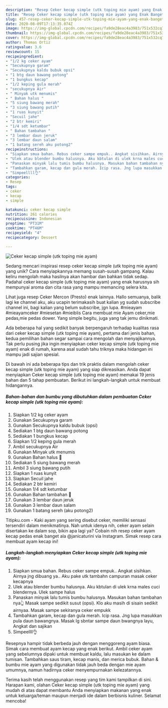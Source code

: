 ```yaml
---
description: "Resep Ceker kecap simple (utk toping mie ayam) yang Enak Banget"
title: "Resep Ceker kecap simple (utk toping mie ayam) yang Enak Banget"
slug: 457-resep-ceker-kecap-simple-utk-toping-mie-ayam-yang-enak-banget
date: 2020-08-09T17:13:35.074Z
image: https://img-global.cpcdn.com/recipes/fa9de28eac4a3983/751x532cq70/ceker-kecap-simple-utk-toping-mie-ayam-foto-resep-utama.jpg
thumbnail: https://img-global.cpcdn.com/recipes/fa9de28eac4a3983/751x532cq70/ceker-kecap-simple-utk-toping-mie-ayam-foto-resep-utama.jpg
cover: https://img-global.cpcdn.com/recipes/fa9de28eac4a3983/751x532cq70/ceker-kecap-simple-utk-toping-mie-ayam-foto-resep-utama.jpg
author: Thomas Ortiz
ratingvalue: 3.6
reviewcount: 15
recipeingredient:
- "1/2 kg ceker ayam"
- "Secukupnya garam"
- "Secukupnya kaldu bubuk opsi"
- "1 btg daun bawang potong"
- "1 bungkus kecap"
- "1/2 keping gula merah"
- "secukupnya Air"
- " Minyak utk menumis"
- " Bahan halus "
- "5 siung bawang merah"
- "3 siung bawang putih"
- "1 ruas kunyit"
- "Secuil jahe"
- "2 btr kemiri"
- "1/4 sdt ketumbar"
- " Bahan tambahan "
- "3 lembar daun jeruk"
- "3 lembar daun salam"
- "1 batang sereh aku potong2"
recipeinstructions:
- "Siapkan smua bahan. Rebus ceker sampe empuk.. Angkat sisihkan. Airnya jng dibuang ya.. Aku pake utk tambahn campuran masak ceker kecapnya"
- "Ulek atau blender bumbu halusnya. Aku kbtulan di ulek krna males cuci blendernya. Ulek sampe halus"
- "Panaskan minyak lalu tumis bumbu halusnya. Masukan bahan tambahan nya👆 Masak sampe sedikit susut (opsi). Klo aku masih di sisain sedikit airnyaa. Masak sampe sekiranya ceker empukk"
- "Tambahkan garam, kecap dan gula merah. Icip rasa. Jng lupa masukkan pula daun bawangnya. Masak lg sbntar sampe daun bwangnya layu, Angkat dan sajikan"
- "Simpeellll👌"
categories:
- Resep
tags:
- ceker
- kecap
- simple

katakunci: ceker kecap simple 
nutrition: 261 calories
recipecuisine: Indonesian
preptime: "PT31M"
cooktime: "PT46M"
recipeyield: "4"
recipecategory: Dessert

---
```



![Ceker kecap simple (utk toping mie ayam)](https://img-global.cpcdn.com/recipes/fa9de28eac4a3983/751x532cq70/ceker-kecap-simple-utk-toping-mie-ayam-foto-resep-utama.jpg)

Sedang mencari inspirasi resep ceker kecap simple (utk toping mie ayam) yang unik? Cara menyiapkannya memang susah-susah gampang. Kalau keliru mengolah maka hasilnya akan hambar dan bahkan tidak sedap. Padahal ceker kecap simple (utk toping mie ayam) yang enak harusnya sih mempunyai aroma dan cita rasa yang mampu memancing selera kita.

Lihat juga resep Ceker Mercon (Presto) enak lainnya. Hallo semuanya, balik lagi ke channel aku, aku ucapin terimakasih buat kalian yg sudah subscribe channel ini, bagi kalian yang belum subscribe, jgn lupa. #mieayam #mieayamceker #miesetan #mieiblis Cara membuat mie Ayam ceker,mie pedas,mie pedas dower. Yang simple begitu, juga yang tak jemu dinikmati.

Ada beberapa hal yang sedikit banyak berpengaruh terhadap kualitas rasa dari ceker kecap simple (utk toping mie ayam), pertama dari jenis bahan, kedua pemilihan bahan segar sampai cara mengolah dan menyajikannya. Tak perlu pusing jika ingin menyiapkan ceker kecap simple (utk toping mie ayam) enak di rumah, karena asal sudah tahu triknya maka hidangan ini mampu jadi sajian spesial.


Di bawah ini ada beberapa tips dan trik praktis dalam mengolah ceker kecap simple (utk toping mie ayam) yang siap dikreasikan. Anda dapat menyiapkan Ceker kecap simple (utk toping mie ayam) memakai 19 jenis bahan dan 5 tahap pembuatan. Berikut ini langkah-langkah untuk membuat hidangannya.

<!--inarticleads1-->

##### Bahan-bahan dan bumbu yang dibutuhkan dalam pembuatan Ceker kecap simple (utk toping mie ayam):

1. Siapkan 1/2 kg ceker ayam
1. Gunakan Secukupnya garam
1. Gunakan Secukupnya kaldu bubuk (opsi)
1. Sediakan 1 btg daun bawang potong
1. Sediakan 1 bungkus kecap
1. Siapkan 1/2 keping gula merah
1. Ambil secukupnya Air
1. Gunakan  Minyak utk menumis
1. Gunakan  Bahan halus 🌺
1. Sediakan 5 siung bawang merah
1. Ambil 3 siung bawang putih
1. Siapkan 1 ruas kunyit
1. Siapkan Secuil jahe
1. Sediakan 2 btr kemiri
1. Gunakan 1/4 sdt ketumbar
1. Gunakan  Bahan tambahan 🌺
1. Gunakan 3 lembar daun jeruk
1. Gunakan 3 lembar daun salam
1. Gunakan 1 batang sereh (aku potong2)


Titipku.com - Kaki ayam yang sering disebut ceker, memiliki sensasi tersendiri dalam menikmatinya. Nah untuk idenya nih, ceker ayam selain disertakan ke dalam sop, bikin apa lagi ya? Cobain nih resep ceker ayam kecap pedas enak banget ala @janicaturini via Instagram. Simak resep cara membuat ayam kecap ini! 

<!--inarticleads2-->

##### Langkah-langkah menyiapkan Ceker kecap simple (utk toping mie ayam):

1. Siapkan smua bahan. Rebus ceker sampe empuk.. Angkat sisihkan. Airnya jng dibuang ya.. Aku pake utk tambahn campuran masak ceker kecapnya
1. Ulek atau blender bumbu halusnya. Aku kbtulan di ulek krna males cuci blendernya. Ulek sampe halus
1. Panaskan minyak lalu tumis bumbu halusnya. Masukan bahan tambahan nya👆 Masak sampe sedikit susut (opsi). Klo aku masih di sisain sedikit airnyaa. Masak sampe sekiranya ceker empukk
1. Tambahkan garam, kecap dan gula merah. Icip rasa. Jng lupa masukkan pula daun bawangnya. Masak lg sbntar sampe daun bwangnya layu, Angkat dan sajikan
1. Simpeellll👌


Resepnya hampir tidak berbeda jauh dengan menggoreng ayam biasa. Simak cara membuat ayam kecap yang enak berikut. Ambil ceker ayam yang sebelumnya dipaki untuk membuat kaldu, lalu masukan ke dalam tumisan. Tambahkan saus tiram, kecap manis, dan merica bubuk. Bahan &amp; bumbu mie ayam yang digunakan tidak jauh beda dengan mie ayam umumnya, namun hadirnya ceker menyempurnakan kelezatannya. 

Terima kasih telah menggunakan resep yang tim kami tampilkan di sini. Harapan kami, olahan Ceker kecap simple (utk toping mie ayam) yang mudah di atas dapat membantu Anda menyiapkan makanan yang enak untuk keluarga/teman maupun menjadi ide dalam berbisnis kuliner. Selamat mencoba!
